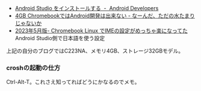 - [Android Studio をインストールする  -  Android Developers](https://developer.android.com/studio/install?hl=ja#chrome-os)
- [4GB ChromebookではAndroid開発は出来ない - なーんだ、ただの水たまりじゃないか](https://karino2.github.io/2023/07/28/lowend_chromebook_androiddev_difficulty.html)
- [2023年5月版- Chromebook Linux でIMEの設定がめっちゃ楽になってた](https://zenn.dev/asopitech/articles/20230516-103621_1) Android Studio側で日本語を使う設定

上記の自分のブログではC223NA、メモリ4GB、ストレージ32GBモデル。

### croshの起動の仕方

Ctrl-Alt-T。これさえ知ってればどうにかなるのでメモ。